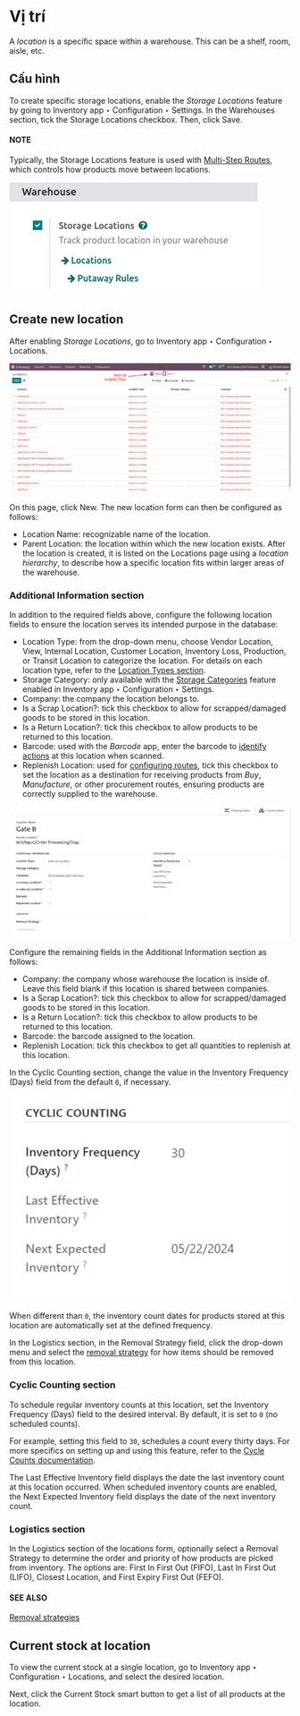 # Vị trí

A *location* is a specific space within a warehouse. This can be a shelf, room, aisle, etc.

## Cấu hình

To create specific storage locations, enable the *Storage Locations* feature by going to
Inventory app ‣ Configuration ‣ Settings. In the Warehouses
section, tick the Storage Locations checkbox. Then, click Save.

#### NOTE
Typically, the Storage Locations feature is used with [Multi-Step Routes](../../shipping_receiving/daily_operations/use_routes.md), which controls how products move between
locations.

![Show Storage Locations feature.](../../../../../_images/enable-location1.png)

## Create new location

After enabling *Storage Locations*, go to Inventory app ‣ Configuration ‣
Locations.

![List of internal locations.](../../../../../_images/locations3.png)

On this page, click New. The new location form can then be configured as follows:

- Location Name: recognizable name of the location.
- Parent Location: the location within which the new location exists. After the location
  is created, it is listed on the Locations page using a *location hierarchy*, to
  describe how a specific location fits within larger areas of the warehouse.

### Additional Information section

In addition to the required fields above, configure the following location fields to ensure the
location serves its intended purpose in the database:

- Location Type: from the drop-down menu, choose Vendor Location,
  View, Internal Location, Customer Location,
  Inventory Loss, Production, or Transit Location to categorize
  the location. For details on each location type, refer to the [Location Types section](../inventory_management.md#inventory-warehouses-storage-location-type).
- Storage Category: only available with the [Storage Categories](../../shipping_receiving/daily_operations/storage_category.md) feature enabled in
  Inventory app ‣ Configuration ‣ Settings.
- Company: the company the location belongs to.
- Is a Scrap Location?: tick this checkbox to allow for scrapped/damaged goods to be
  stored in this location.
- Is a Return Location?: tick this checkbox to allow products to be returned to this
  location.
- Barcode: used with the *Barcode* app, enter the barcode to [identify actions](../../../barcode/setup/software.md#barcode-setup-location) at this location when scanned.
- Replenish Location: used for [configuring routes](../../shipping_receiving/daily_operations/use_routes.md), tick this checkbox to set the location as
  a destination for receiving products from *Buy*, *Manufacture*, or other procurement routes,
  ensuring products are correctly supplied to the warehouse.

![Additional Information section of new location creation form.](../../../../../_images/new-location.png)

Configure the remaining fields in the Additional Information section as follows:

- Company: the company whose warehouse the location is inside of. Leave this field blank
  if this location is shared between companies.
- Is a Scrap Location?: tick this checkbox to allow for scrapped/damaged goods to be
  stored in this location.
- Is a Return Location?: tick this checkbox to allow products to be returned to this
  location.
- Barcode: the barcode assigned to the location.
- Replenish Location: tick this checkbox to get all quantities to replenish at this
  location.

In the Cyclic Counting section, change the value in the Inventory Frequency
(Days) field from the default `0`, if necessary.

![Cyclic Counting section of new location creation form.](../../../../../_images/use-locations-cyclic-counting.png)

When different than `0`, the inventory count dates for products stored at this location are
automatically set at the defined frequency.

In the Logistics section, in the Removal Strategy field, click the drop-down
menu and select the [removal strategy](../../shipping_receiving/removal_strategies.md) for how
items should be removed from this location.

<a id="inventory-location-hierarchy"></a>

### Cyclic Counting section

To schedule regular inventory counts at this location, set the Inventory Frequency
(Days) field to the desired interval. By default, it is set to `0` (no scheduled counts).

For example, setting this field to `30`, schedules a count every thirty days. For more specifics on
setting up and using this feature, refer to the [Cycle Counts documentation](cycle_counts.md).

The Last Effective Inventory field displays the date the last inventory count at this
location occurred. When scheduled inventory counts are enabled, the Next Expected
Inventory field displays the date of the next inventory count.

### Logistics section

In the Logistics section of the locations form, optionally select a Removal
Strategy to determine the order and priority of how products are picked from inventory. The options
are: First In First Out (FIFO), Last In First Out (LIFO), Closest
Location, and First Expiry First Out (FEFO).

#### SEE ALSO
[Removal strategies](../../shipping_receiving/removal_strategies.md)

## Current stock at location

To view the current stock at a single location, go to Inventory app ‣
Configuration ‣ Locations, and select the desired location.

Next, click the Current Stock smart button to get a list of all products at the
location.
